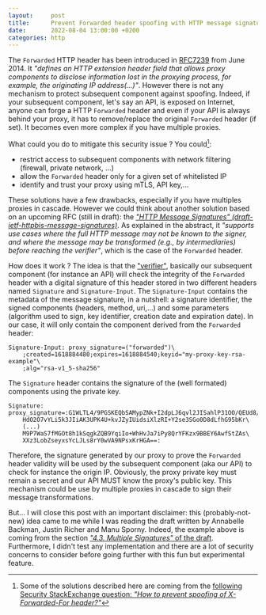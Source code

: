 ```yaml
---
layout:     post
title:      Prevent Forwarded header spoofing with HTTP message signature
date:       2022-08-04 13:00:00 +0200
categories: http
---
```


The `Forwarded` HTTP header has been introduced in [RFC7239](https://www.rfc-editor.org/rfc/rfc7239.html) from June 2014. It _"defines an HTTP extension header field that allows proxy components to disclose information lost in the proxying process, for example, the originating IP address(...)"_.
However there is not any mechanism to protect subsequent component against spoofing. Indeed, if your subsequent component, let's say an API, is exposed on Internet, anyone can forge a HTTP `Forwarded` header and even if your API is always behind your proxy, it has to remove/replace the original `Forwarded` header (if set). It becomes even more complex if you have multiple proxies.

<!--more-->

What could you do to mitigate this security issue ? You could[^1]:

  * restrict access to subsequent components with network filtering (firewall, private network, ...)
  * allow the `Forwarded` header only for a given set of whitelisted IP
  * identify and trust your proxy using mTLS, API key,...

These solutions have a few drawbacks, especially if you have multiples proxies in cascade. However we could think about another solution based on an upcoming RFC (still in draft): the [_"HTTP Message Signatures" (draft-ietf-httpbis-message-signatures)_](https://datatracker.ietf.org/doc/draft-ietf-httpbis-message-signatures/). As explained in the abstract, it _"supports use cases where the full HTTP message may not be known to the signer, and where the message may be transformed (e.g., by intermediaries) before reaching the verifier"_, which is the case of the `Forwarded` header.

How does it work ? The idea is that the ["verifier"](https://www.ietf.org/archive/id/draft-ietf-httpbis-message-signatures-11.html#name-conventions-and-terminology), basically our subsequent component (for instance an API) will check the integrity of the `Forwarded` header with a digital signature of this header stored in two different headers named `Signature` and `Signature-Input`. The `Signature-Input` contains the metadata of the message signature, in a nutshell: a signature identifier, the signed components (headers, method, uri,...) and some parameters (algorithm used to sign, key identifier, creation date and expiration date). In our case, it will only contain the component derived from the `Forwarded` header:

```
Signature-Input: proxy_signature=("forwarded")\
    ;created=1618884480;expires=1618884540;keyid="my-proxy-key-rsa-example"\
    ;alg="rsa-v1_5-sha256"
```

The `Signature` header contains the signature of the (well formated) components using the private key.

```
Signature: proxy_signature=:G1WLTL4/9PGSKEQbSAMypZNk+I2dpLJ6qvl2JISahlP31OO/QEUd8/\
    HdO2O7vYLi5k3JIiAK3UPK4U+kvJZyIUidsiXlzRI+Y2se3SGo0D8dLfhG95bKr\
    (...)
    M9P7WaS7fMGOt8h1kSqgkZQB9YqiIo+WhHvJa7iPy8QrYFKzx9BBEY6AwfStZAs\
    XXz3LobZseyxsYcLJLs8rY0wVA9NPsxKrHGA==:
```

Therefore, the signature generated by our proxy to prove the `Forwarded` header validity will be used by the subsequent component (aka our API) to check for instance the origin IP. Obviously, the proxy private key must remain a secret and our API MUST know the proxy's public key. This mechanism could be use by multiple proxies in cascade to sign their message transformations. 


But... I will close this post with an important disclaimer: this (probably-not-new) idea came to me while I was reading the draft written by Annabelle Backman, Justin Richer and Manu Sporny. Indeed, the example above is coming from the section [_"4.3. Multiple Signatures"_ of the draft](https://www.ietf.org/archive/id/draft-ietf-httpbis-message-signatures-11.html#name-multiple-signatures). Furthermore, I didn't test any implementation and there are a lot of security concerns to consider before going further with this fun but experimental feature.

[^1]: Some of the solutions described here are coming from the [following Security StackExchange question: _"How to prevent spoofing of X-Forwarded-For header?"_](https://security.stackexchange.com/questions/254199/how-to-prevent-spoofing-of-x-forwarded-for-header)
